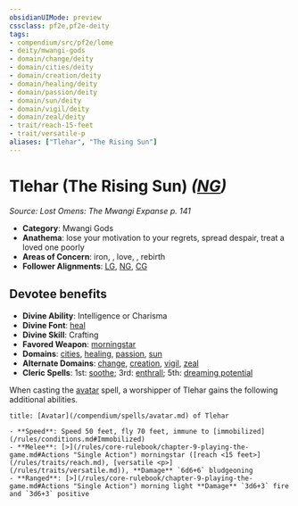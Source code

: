 ```yaml
---
obsidianUIMode: preview
cssclass: pf2e,pf2e-deity
tags:
- compendium/src/pf2e/lome
- deity/mwangi-gods
- domain/change/deity
- domain/cities/deity
- domain/creation/deity
- domain/healing/deity
- domain/passion/deity
- domain/sun/deity
- domain/vigil/deity
- domain/zeal/deity
- trait/reach-15-feet
- trait/versatile-p
aliases: ["Tlehar", "The Rising Sun"]
---
```

# Tlehar (The Rising Sun) *([NG](/rules/traits/neutral-good-b1.md))*  
*Source: Lost Omens: The Mwangi Expanse p. 141*  

- **Category**: Mwangi Gods
- **Anathema**: lose your motivation to your regrets, spread despair, treat a loved one poorly
- **Areas of Concern**: iron, , love, , rebirth
- **Follower Alignments**: [LG](/rules/traits/lawful-goo-b1.md), [NG](/rules/traits/neutral-good-b1.md), [CG](/rules/traits/chaotic-good-b1.md)

## Devotee benefits

- **Divine Ability**: Intelligence or Charisma
- **Divine Font**: [heal](/compendium/spells/heal.md)
- **Divine Skill**: Crafting
- **Favored Weapon**: [morningstar](/compendium/equipment/items/morningstar.md)
- **Domains**: [cities](/compendium/setting/domains.md#Cities), [healing](/compendium/setting/domains.md#Healing), [passion](/compendium/setting/domains.md#Passion), [sun](/compendium/setting/domains.md#Sun)
- **Alternate Domains**: [change](/compendium/setting/domains.md#Change), [creation](/compendium/setting/domains.md#Creation), [vigil](/compendium/setting/domains.md#Vigil), [zeal](/compendium/setting/domains.md#Zeal)
- **Cleric Spells**: 1st: [soothe](/compendium/spells/soothe.md); 3rd: [enthrall](/compendium/spells/enthrall.md); 5th: [dreaming potential](/compendium/spells/dreaming-potential.md)

When casting the [avatar](/compendium/spells/avatar.md) spell, a worshipper of Tlehar gains the following additional abilities.

```ad-embed-avatar
title: [Avatar](/compendium/spells/avatar.md) of Tlehar

- **Speed**: Speed 50 feet, fly 70 feet, immune to [immobilized](/rules/conditions.md#Immobilized)
- **Melee**: [>](/rules/core-rulebook/chapter-9-playing-the-game.md#Actions "Single Action") morningstar ([reach <15 feet>](/rules/traits/reach.md), [versatile <p>](/rules/traits/versatile.md)), **Damage** `6d6+6` bludgeoning
- **Ranged**: [>](/rules/core-rulebook/chapter-9-playing-the-game.md#Actions "Single Action") morning light **Damage** `3d6+3` fire and `3d6+3` positive
```